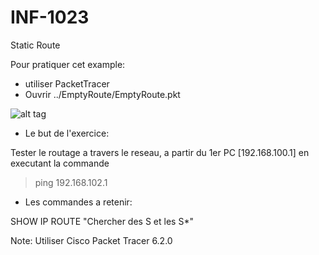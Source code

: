 # INF-1023

Static Route

Pour pratiquer cet example:
- utiliser PacketTracer
- Ouvrir ../EmptyRoute/EmptyRoute.pkt

![alt tag](https://github.com/setrar/INF-1023/blob/master/StaticRoute/StaticRoute.png)

* Le but de l'exercice:

Tester le routage a travers le reseau, a partir du 1er PC [192.168.100.1] en executant la commande

> ping 192.168.102.1 

* Les commandes a retenir:

SHOW IP ROUTE                "Chercher des S et les S*"

Note: Utiliser Cisco Packet Tracer 6.2.0

